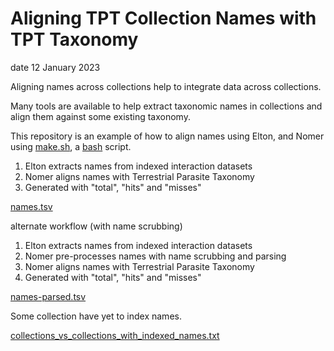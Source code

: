 # Aligning TPT Collection Names with TPT Taxonomy

date
12 January 2023

Aligning names across collections help to integrate data across collections.

Many tools are available to help extract taxonomic names in collections and align them against some existing taxonomy.

This repository is an example of how to align names using Elton, and Nomer using [make.sh](./make.sh), a [bash](https://en.wikipedia.org/wiki/Bash_(Unix_shell)) script. 

1. Elton extracts names from indexed interaction datasets
2. Nomer aligns names with Terrestrial Parasite Taxonomy
3. Generated with "total", "hits" and "misses"

[names.tsv](./names.tsv)

alternate workflow (with name scrubbing)

1. Elton extracts names from indexed interaction datasets
2. Nomer pre-processes names with name scrubbing and parsing  
3. Nomer aligns names with Terrestrial Parasite Taxonomy
4. Generated with "total", "hits" and "misses"

[names-parsed.tsv](./names-parsed.tsv)

Some collection have yet to index names.

[collections_vs_collections_with_indexed_names.txt](./collections_vs_collections_with_indexed_names.txt)
